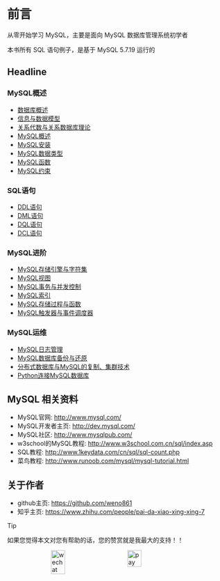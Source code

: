 # 前言

从零开始学习 MySQL，主要是面向 MySQL 数据库管理系统初学者

本书所有 SQL 语句例子，是基于 MySQL 5.7.19 运行的

## Headline

### MySQL概述

* [数据库概述](/MySQL概述/数据库概述.md)
* [信息与数据模型](/MySQL概述/信息与数据模型.md)
* [关系代数与关系数据库理论](/MySQL概述/关系代数及关系数据库理论.md)
* [MySQL概述](/MySQL概述/MySQL概述.md)
* [MySQL安装](/MySQL概述/MySQL安装.md)
* [MySQL数据类型](/MySQL概述/MySQL数据类型.md)
* [MySQL函数](/MySQL概述/MySQL函数.md)
* [MySQL约束](/MySQL概述/MySQL约束.md)

### SQL语句

* [DDL语句](/SQL语句/DDL语句.md)
* [DML语句](/SQL语句/DML语句.md)
* [DQL语句](/SQL语句/DQL语句.md)
* [DCL语句](/SQL语句/DCL语句.md)

### MySQL进阶

* [MySQL存储引擎与字符集](MySQL进阶/MySQL存储引擎与字符集.md)
* [MySQL视图](MySQL进阶/MySQL视图)
* [MySQL事务与并发控制](MySQL进阶/MySQL事务与并发控制)
* [MySQL索引](MySQL进阶/MySQL索引)
* [MySQL存储过程与函数](/MySQL进阶/MySQL存储过程与函数)
* [MySQL触发器与事件调度器](/MySQL进阶/MySQL触发器与事件调度器)

### MySQL运维

* [MySQL日志管理](/MySQL运维/MySQL日志管理)
* [MySQL数据库备份与还原](/MySQL运维/MySQL数据库备份与还原)
* [分布式数据库与MySQL的复制、集群技术](/MySQL运维/分布式数据库与MySQL的复制、集群技术)
* [Python连接MySQL数据库](/MySQL运维/Python连接MySQL)

## MySQL 相关资料

* MySQL官网: <http://www.mysql.com/>
* MySQL开发者主页: <http://dev.mysql.com/>
* MySQL社区: <http://www.mysqlpub.com/>
* w3school的MySQL教程: <http://www.w3school.com.cn/sql/index.asp>
* SQL教程: <http://www.1keydata.com/cn/sql/sql-count.php>
* 菜鸟教程: <http://www.runoob.com/mysql/mysql-tutorial.html>

## 关于作者

* github主页: <https://github.com/weno861>
* 知乎主页: <https://www.zhihu.com/people/pai-da-xiao-xing-xing-7>

> [!TIP]
> 如果您觉得本文对您有帮助的话，您的赞赏就是我最大的支持！！

<div style="justify-content: center; display: flex; gap: 50px">
    <img alt='wechat' src='https://cdn.jsdelivr.net/gh/weno861/image@main/img/202403291042407.png' width=25%>
   <img alt='pay' src='https://cdn.jsdelivr.net/gh/weno861/image@main/img/202403291042692.png' width=25%>
</div>

